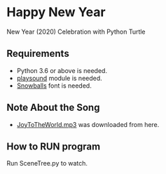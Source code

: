 Happy New Year
================
New Year (2020) Celebration with Python Turtle

Requirements
------------
* Python 3.6 or above is needed.
* [playsound](https://pypi.org/project/playsound/) module is needed.
* [Snowballs](https://www.dafont.com/snowballs.font) font is needed.

Note About the Song
-------------------
* [JoyToTheWorld.mp3](https://www.karaoke-version.com/free/christmas-carol/joy-to-the-world.html) was downloaded from here.

How to RUN program
-------------------
Run SceneTree.py to watch.

